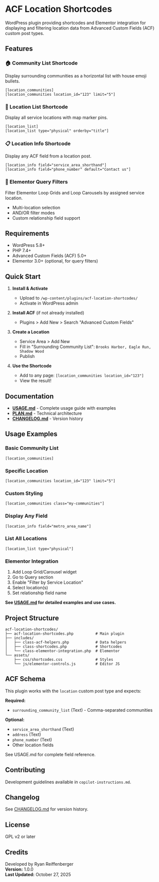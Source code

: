 # ACF Location Shortcodes

WordPress plugin providing shortcodes and Elementor integration for displaying and filtering location data from Advanced Custom Fields (ACF) custom post types.

## Features

### 🏠 Community List Shortcode
Display surrounding communities as a horizontal list with house emoji bullets.

```
[location_communities]
[location_communities location_id="123" limit="5"]
```

### 📍 Location List Shortcode
Display all service locations with map marker pins.

```
[location_list]
[location_list type="physical" orderby="title"]
```

### 📋 Location Info Shortcode
Display any ACF field from a location post.

```
[location_info field="service_area_shorthand"]
[location_info field="phone_number" default="Contact us"]
```

### 🎨 Elementor Query Filters
Filter Elementor Loop Grids and Loop Carousels by assigned service location.
- Multi-location selection
- AND/OR filter modes
- Custom relationship field support

## Requirements

- WordPress 5.8+
- PHP 7.4+
- Advanced Custom Fields (ACF) 5.0+
- Elementor 3.0+ (optional, for query filters)

## Quick Start

1. **Install & Activate**
   - Upload to `/wp-content/plugins/acf-location-shortcodes/`
   - Activate in WordPress admin

2. **Install ACF** (if not already installed)
   - Plugins > Add New > Search "Advanced Custom Fields"

3. **Create a Location**
   - Service Area > Add New
   - Fill in "Surrounding Community List": `Brooks Harbor, Eagle Run, Shadow Wood`
   - Publish

4. **Use the Shortcode**
   - Add to any page: `[location_communities location_id="123"]`
   - View the result!

## Documentation

- **[USAGE.md](USAGE.md)** - Complete usage guide with examples
- **[PLAN.md](PLAN.md)** - Technical architecture
- **[CHANGELOG.md](CHANGELOG.md)** - Version history

## Usage Examples

### Basic Community List
```
[location_communities]
```

### Specific Location
```
[location_communities location_id="123" limit="5"]
```

### Custom Styling
```
[location_communities class="my-communities"]
```

### Display Any Field
```
[location_info field="metro_area_name"]
```

### List All Locations
```
[location_list type="physical"]
```

### Elementor Integration

1. Add Loop Grid/Carousel widget
2. Go to Query section
3. Enable "Filter by Service Location"
4. Select location(s)
5. Set relationship field name

**See [USAGE.md](USAGE.md) for detailed examples and use cases.**

## Project Structure

```
acf-location-shortcodes/
├── acf-location-shortcodes.php          # Main plugin
├── includes/
│   ├── class-acf-helpers.php            # Data helpers
│   ├── class-shortcodes.php             # Shortcodes
│   └── class-elementor-integration.php  # Elementor
└── assets/
    ├── css/shortcodes.css               # Styles
    └── js/elementor-controls.js         # Editor JS
```

## ACF Schema

This plugin works with the `location` custom post type and expects:

**Required:**
- `surrounding_community_list` (Text) - Comma-separated communities

**Optional:**
- `service_area_shorthand` (Text)
- `address` (Text)
- `phone_number` (Text)
- Other location fields

See USAGE.md for complete field reference.

## Contributing

Development guidelines available in `copilot-instructions.md`.

## Changelog

See [CHANGELOG.md](CHANGELOG.md) for version history.

## License

GPL v2 or later

## Credits

Developed by Ryan Reiffenberger  
**Version:** 1.0.0  
**Last Updated:** October 27, 2025
